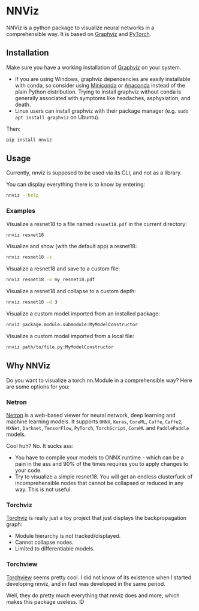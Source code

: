 # NNViz

NNViz is a python package to visualize neural networks in a comprehensible way. It is based on [Graphviz](https://graphviz.org/) and [PyTorch](https://pytorch.org/). 

## Installation

Make sure you have a working installation of [Graphviz](https://graphviz.org/) on your system.
- If you are using Windows, graphviz dependencies are easily installable with conda, so consider using [Miniconda](https://docs.conda.io/en/latest/miniconda.html) or [Anaconda](https://www.anaconda.com/products/individual) instead of the plain Python distribution. Trying to install graphviz without conda is generally associated with symptoms like headaches, asphyxiation, and death.
- Linux users can install graphviz with their package manager (e.g. `sudo apt install graphviz` on Ubuntu).

Then:

```bash
pip install nnviz
```

## Usage

Currently, nnviz is supposed to be used via its CLI, and not as a library. 

You can display everything there is to know by entering:
```bash
nnviz --help
```

### Examples

Visualize a resnet18 to a file named `resnet18.pdf` in the current directory:
```bash
nnviz resnet18
```

Visualize and show (with the default app) a resnet18:
```bash
nnviz resnet18 -s
```

Visualize a resnet18 and save to a custom file:
```bash
nnviz resnet18 -o my_resnet18.pdf
```

Visualize a resnet18 and collapse to a custom depth:
```bash
nnviz resnet18 -d 3
```

Visualize a custom model imported from an installed package:
```bash
nnviz package.module.submodule:MyModelConstructor
```

Visualize a custom model imported from a local file:
```bash
nnviz path/to/file.py:MyModelConstructor
```

## Why NNViz

Do you want to visualize a torch.nn.Module in a comprehensible way? Here are some options for you:

### Netron

[Netron](https://github.com/lutzroeder/netron) is a web-based viewer for neural network, deep learning and machine learning models. It supports `ONNX`, `Keras`, `CoreML`, `Caffe`, `Caffe2`, `MXNet`, `Darknet`, `TensorFlow`, `PyTorch`, `TorchScript`, `CoreML` and `PaddlePaddle` models. 

Cool huh? No. It sucks ass:

- You have to compile your models to ONNX runtime - which can be a pain in the ass and 90% of the times requires you to apply changes to your code. 
- Try to visualize a simple resnet18. You will get an endless clusterfuck of incomprehensible nodes that cannot be collapsed or reduced in any way. This is not useful. 

### Torchviz

[Torchviz](https://github.com/szagoruyko/pytorchviz) is really just a toy project that just displays the backpropagation graph:

- Module hierarchy is not tracked/displayed.
- Cannot collapse nodes.
- Limited to differentiable models.

### Torchview

[Torchview](https://github.com/mert-kurttutan/torchview) seems pretty cool. I did not know of its existence when I started developing nnviz, and in fact was developed in the same period. 

Well, they do pretty much everything that nnviz does and more, which makes this package useless. :D